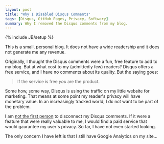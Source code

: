 ```yaml
---
layout: post
title: "Why I Disabled Disqus Comments"
tags: [Disqus, GitHub Pages, Privacy, Softwary]
summary: Why I removed the Disqus comments from my blog.
---
```

{% include JB/setup %}

This is a small, personal blog. It does not have a wide readership and it does not generate me any revenue.

Originally, I thought the Disqus comments were a fun, free feature to add to my blog. But at what cost to my (admittedly few) readers?  Disqus offers a free service, and I have no comments about its quality. But the saying goes:

> If the service is free *you* are the product.

Some how, some way, Disqus is using the traffic on my little website for marketing. That means at some point my reader's privacy will have monetary value.  In an increasingly tracked world, I do not want to be part of the problem.

I am [not the first person](http://chrislema.com/killed-disqus-commenting/) to disconnect my Disqus comments. If it were a feature that were really valuable to me, I would find a paid service that would gaurantee my user's privacy. So far, I have not even started looking.

The only concern I have left is that I still have Google Analytics on my site...
